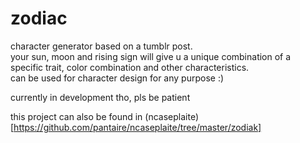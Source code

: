 # zodiac

character generator based on a tumblr post.  
your sun, moon and rising sign will give u a unique combination of a specific trait, color combination and other characteristics.  
can be used for character design for any purpose :)  

currently in development tho, pls be patient


this project can also be found in (ncaseplaite)[https://github.com/pantaire/ncaseplaite/tree/master/zodiak]
